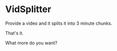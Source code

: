 # VidSplitter
Provide a video and it splits it into 3 minute chunks.

That's it.

What more do you want?

